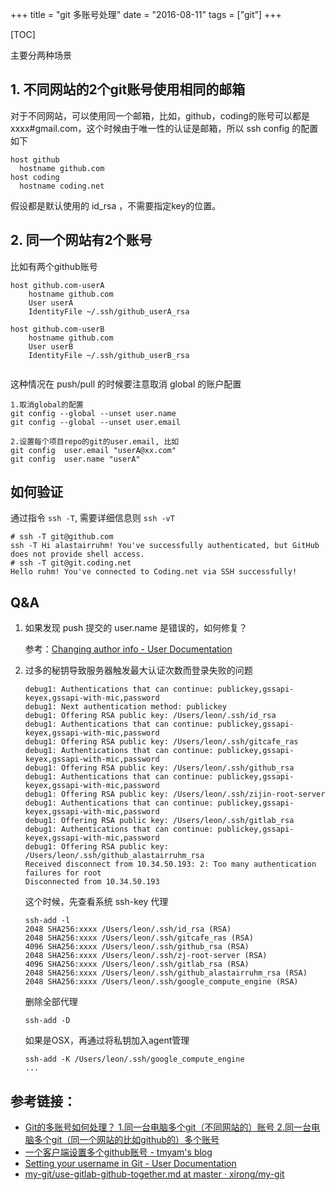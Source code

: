 +++
title = "git 多账号处理"
date = "2016-08-11"
tags = ["git"]
+++

[TOC]

主要分两种场景

## 1. 不同网站的2个git账号使用相同的邮箱

对于不同网站，可以使用同一个邮箱，比如，github，coding的账号可以都是 xxxx#gmail.com，这个时候由于唯一性的认证是邮箱，所以 ssh config 的配置如下

```
host github
  hostname github.com
host coding
  hostname coding.net
```

假设都是默认使用的 id_rsa ，不需要指定key的位置。

## 2. 同一个网站有2个账号

比如有两个github账号

```
host github.com-userA
    hostname github.com
    User userA
    IdentityFile ~/.ssh/github_userA_rsa

host github.com-userB
    hostname github.com
    User userB
    IdentityFile ~/.ssh/github_userB_rsa
    
```

这种情况在 push/pull 的时候要注意取消 global 的账户配置

```
1.取消global的配置
git config --global --unset user.name
git config --global --unset user.email

2.设置每个项目repo的git的user.email, 比如
git config  user.email "userA@xx.com"
git config  user.name "userA"
```

## 如何验证

通过指令 `ssh -T`, 需要详细信息则 `ssh -vT`

```
# ssh -T git@github.com
ssh -T Hi alastairruhm! You've successfully authenticated, but GitHub does not provide shell access.
# ssh -T git@git.coding.net
Hello ruhm! You've connected to Coding.net via SSH successfully!
```

## Q&A

1. 如果发现 push 提交的 user.name 是错误的，如何修复？

    参考：[Changing author info - User Documentation](https://help.github.com/articles/changing-author-info/)

2. 过多的秘钥导致服务器触发最大认证次数而登录失败的问题

    ```
    debug1: Authentications that can continue: publickey,gssapi-keyex,gssapi-with-mic,password
    debug1: Next authentication method: publickey
    debug1: Offering RSA public key: /Users/leon/.ssh/id_rsa
    debug1: Authentications that can continue: publickey,gssapi-keyex,gssapi-with-mic,password
    debug1: Offering RSA public key: /Users/leon/.ssh/gitcafe_ras
    debug1: Authentications that can continue: publickey,gssapi-keyex,gssapi-with-mic,password
    debug1: Offering RSA public key: /Users/leon/.ssh/github_rsa
    debug1: Authentications that can continue: publickey,gssapi-keyex,gssapi-with-mic,password
    debug1: Offering RSA public key: /Users/leon/.ssh/zijin-root-server
    debug1: Authentications that can continue: publickey,gssapi-keyex,gssapi-with-mic,password
    debug1: Offering RSA public key: /Users/leon/.ssh/gitlab_rsa
    debug1: Authentications that can continue: publickey,gssapi-keyex,gssapi-with-mic,password
    debug1: Offering RSA public key: /Users/leon/.ssh/github_alastairruhm_rsa
    Received disconnect from 10.34.50.193: 2: Too many authentication failures for root
    Disconnected from 10.34.50.193
    ```
    
    这个时候，先查看系统 ssh-key 代理
    
    ```
    ssh-add -l
    2048 SHA256:xxxx /Users/leon/.ssh/id_rsa (RSA)
    2048 SHA256:xxxx /Users/leon/.ssh/gitcafe_ras (RSA)
    4096 SHA256:xxxx /Users/leon/.ssh/github_rsa (RSA)
    2048 SHA256:xxxx /Users/leon/.ssh/zj-root-server (RSA)
    4096 SHA256:xxxx /Users/leon/.ssh/gitlab_rsa (RSA)
    2048 SHA256:xxxx /Users/leon/.ssh/github_alastairruhm_rsa (RSA)
    2048 SHA256:xxxx /Users/leon/.ssh/google_compute_engine (RSA)
    ```
    
    删除全部代理
    
    ```
    ssh-add -D
    ```
    
    如果是OSX，再通过将私钥加入agent管理
    
    ```
    ssh-add -K /Users/leon/.ssh/google_compute_engine
    ...
    ```
    
    




## 参考链接：

* [Git的多账号如何处理？ 1.同一台电脑多个git（不同网站的）账号 2.同一台电脑多个git（同一个网站的比如github的）多个账号](https://gist.github.com/suziewong/4378434)
* [一个客户端设置多个github账号 - tmyam's blog](http://tmyam.github.io/blog/2014/05/07/duo-githubzhang-hu-she-zhi/)
* [Setting your username in Git - User Documentation](https://help.github.com/articles/setting-your-username-in-git/)
* [my-git/use-gitlab-github-together.md at master · xirong/my-git](https://github.com/xirong/my-git/blob/master/use-gitlab-github-together.md)

